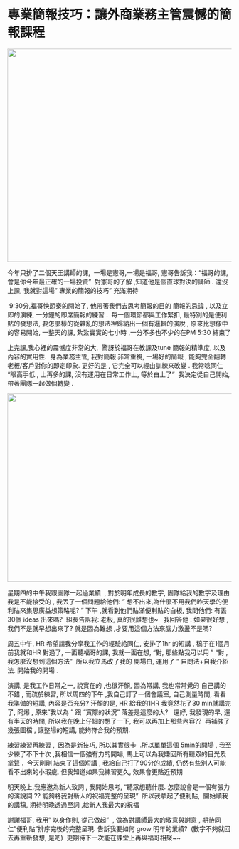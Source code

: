 # 專業簡報技巧：讓外商業務主管震憾的簡報課程 

<p><a href="http://2.bp.blogspot.com/-CstkKTknVVk/WMCEOTA2mMI/AAAAAAAEanI/RjVpo_Gg_Iwhl5p2obZyWKIoNSuIcGY3ACK4B/s1600/%25E8%259E%25A2%25E5%25B9%2595%25E5%25BF%25AB%25E7%2585%25A7%2B2017-03-09%2B%25E4%25B8%258A%25E5%258D%25885.41.57.jpg"><img border="0" height="478" src="https://2.bp.blogspot.com/-CstkKTknVVk/WMCEOTA2mMI/AAAAAAAEanI/RjVpo_Gg_Iwhl5p2obZyWKIoNSuIcGY3ACK4B/s640/%25E8%259E%25A2%25E5%25B9%2595%25E5%25BF%25AB%25E7%2585%25A7%2B2017-03-09%2B%25E4%25B8%258A%25E5%258D%25885.41.57.jpg" width="640"/></a></p>
<p>今年只排了二個天王講師的課,  一場是憲哥,一場是福哥, 憲哥告訴我：”福哥的課, 會是你今年最正確的一場投資”  對憲哥的了解 ,知道他是個直球對決的講師 . 還沒上課, 我就對這場” 專業的簡報的技巧” 充滿期待 </p>
<p> 9:30分,福哥快節秦的開始了, 他帶著我們去思考簡報的目的 簡報的忌諱 , 以及立即的演練, 一分鐘的即席簡報的練習 .  每一個環節都與工作緊扣, 最特別的是便利貼的發想法, 要怎麼樣的從雜亂的想法裡歸納出一個有邏輯的演說 , 原來比想像中的容易開始, 一整天的課, 紮紮實實的七小時 ,一分不多也不少的在PM 5:30 結束了</p>
<p>上完課,我心裡的震憾度非常的大,  驚訝於褔哥在教課及tune 簡報的精準度, 以及內容的實用性.  身為業務主管, 我對簡報 非常重視, 一場好的簡報 , 能夠完全翻轉老板/客戶對你的即定印象. 更好的是 , 它完全可以經由訓練來改變 . 我常唸同仁 “眼高手低 , 上再多的課, 沒有運用在日常工作上, 等於白上了”  我決定從自己開始, 帶著團隊一起做個轉變 .<br/><a name="more"></a></p>
<p><a href="http://4.bp.blogspot.com/-k1sjqPlKkNc/WMCEbSNs7UI/AAAAAAAEanQ/YZ0e5-4EMQAV43H4i5n-Ddxr3dU3cv0IACK4B/s1600/yahoo%2Bpost%2Bit.png"><img border="0" height="422" src="https://4.bp.blogspot.com/-k1sjqPlKkNc/WMCEbSNs7UI/AAAAAAAEanQ/YZ0e5-4EMQAV43H4i5n-Ddxr3dU3cv0IACK4B/s640/yahoo%2Bpost%2Bit.png" width="640"/></a></p>
<p>星期四的中午我跟團隊一起過業績  , 對於明年成長的數字, 團隊給我的數字及理由我是不能接受的 , 我丟了一個問題給他們: ” 想不出來,為什麼不用我們昨天學的便利貼來集思廣益想策略呢? ” 下午 ,就看到他們貼滿便利貼的白板, 我問他們: 有丟30個 ideas 出來嗎?  組長告訴我: 老板, 真的很難想也~   我回答他 : 如果很好想 ,我們不是就早想出來了? 就是因為難想 ,才要用這個方法來腦力激盪不是嗎?</p>
<p>周五中午, HR 希望請我分享我工作的經驗給同仁, 安排了1hr 的短講 , 稿子在1個月前我就和HR 對過了, 一面聽福哥的課, 我就一面在想, “對, 那些點我可以用 ” “對 , 我怎麼沒想到這個方法”  所以我立馬改了我的 開場白, 運用了 ” 自問法+自我介紹法. 開始我的開場 .</p>
<p>演講, 是我工作日常之一, 說實在的 ,也很汗顏, 因為常講, 我也常常覺的 自己講的不錯 , 而疏於練習, 所以周四的下午 ,我自己訂了一個會議室, 自己測量時間, 看看我準備的短講, 內容是否充分? 汗顏的是, HR 給我的1HR 我竟然花了30 min就講完了, 冏爆 , 原來”我以為 ” 跟 “實際的狀況” 落差是這麼的大?   還好, 我發現的早, 還有半天的時間, 所以我在晚上仔細的想了一下, 我可以再加上那些內容??  再補強了幾張圖檔 , 讓整場的短講, 能夠符合我的預期.</p>
<p>練習練習再練習 ,  因為是新技巧, 所以其實很卡  .所以單單這個 5min的開場 , 我至少練了不下十次 ,我相信一個強有力的開場, 馬上可以為我賺回所有聽眾的目光及掌聲 .  今天剛剛 結束了這個短講 , 我給自己打了90分的成績, 仍然有些別人可能看不出來的小瑕疵, 但我知道如果我練習更久, 效果會更貼近預期</p>
<p>明天晚上,我應邀為新人致詞 , 我開始思考, “聽眾想聽什麼. 怎麼說會是一個有張力的演說詞 ?? 能夠將我對新人的祝福完整的呈現”  所以我拿起了便利貼,  開始順我的講稿, 期待明晚透過至詞 ,給新人我最大的祝福</p>
<p>謝謝福哥, 我用” 以身作則, 從己做起”  , 做為對講師最大的敬意與謝意 , 期待同仁”便利貼”排序完後的完整呈現. 告訴我要如何 grow 明年的業績?  (數字不夠就回去再重新發想, 是吧)  更期待下一次能在課堂上再與福哥相聚~~</p>
<div></div>